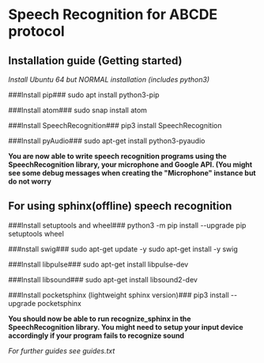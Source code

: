 # Speech Recognition for ABCDE protocol

## Installation guide (Getting started)

*Install Ubuntu 64 but NORMAL installation (includes python3)*

###Install pip###
sudo apt install python3-pip

###Install atom###
sudo snap install atom

###Install SpeechRecognition###
pip3 install SpeechRecognition

###Install pyAudio###
sudo apt-get install python3-pyaudio

**You are now able to write speech recognition programs using the SpeechRecognition library, your microphone and Google API. (You might see some debug messages when creating the "Microphone" instance but do not worry**

## For using sphinx(offline) speech recognition

###Install setuptools and wheel###
python3 -m pip install --upgrade pip setuptools wheel

###nstall swig###
sudo apt-get update -y
sudo apt-get install -y swig

###Install libpulse###
sudo apt-get install libpulse-dev

###Install libsound###
sudo apt-get install libsound2-dev

###Install pocketsphinx (lightweight sphinx version)###
pip3 install --upgrade pocketsphinx

**You should now be able to run recognize_sphinx in the SpeechRecognition library. You might need to setup your input device accordingly if your program fails to recognize sound**

*For further guides see guides.txt*
